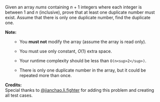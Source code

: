 

Given an array *nums* containing *n* + 1 integers where each integer is between 1 and *n* (inclusive), prove that at least one duplicate number must exist. Assume that there is only one duplicate number, find the duplicate one.



**Note:**<br>
<ol>
- You **must not** modify the array (assume the array is read only).
- You must use only constant, *O*(1) extra space.
- Your runtime complexity should be less than `O(n<sup>2</sup>)`.
- There is only one duplicate number in the array, but it could be repeated more than once.
</ol>


**Credits:**<br />Special thanks to [@jianchao.li.fighter](https://leetcode.com/discuss/user/jianchao.li.fighter) for adding this problem and creating all test cases.
